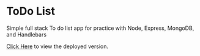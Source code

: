 # ToDo List
Simple full stack To do list app for practice with Node, Express, MongoDB, and Handlebars

[Click Here](https://map-express-todo-list.herokuapp.com/) to view the deployed version.


